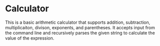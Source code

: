 # Calculator
This is a basic arithmetic calculator that supports addition, subtraction, multiplicaiton, divison, exponents, and parentheses. It accepts input from the
command line and recursively parses the given string to calculate the value of the expression.
